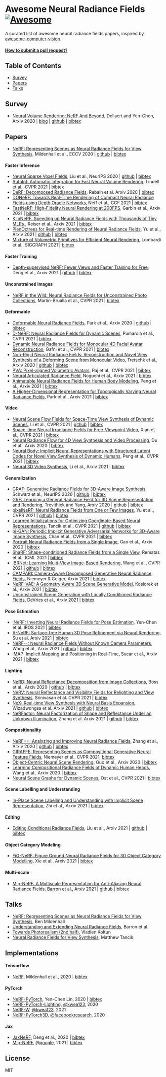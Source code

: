 # Awesome Neural Radiance Fields [![Awesome](https://cdn.rawgit.com/sindresorhus/awesome/d7305f38d29fed78fa85652e3a63e154dd8e8829/media/badge.svg)](https://github.com/sindresorhus/awesome)
A curated list of awesome neural radiance fields papers, inspired by [awesome-computer-vision](https://github.com/jbhuang0604/awesome-computer-vision).


#### [How to submit a pull request?](https://github.com/yenchenlin/awesome-NeRF/blob/main/how-to-PR.md)

## Table of Contents

- [Survey](#survey) 
- [Papers](#papers)
- [Talks](#talks)

## Survey
- [Neural Volume Rendering: NeRF And Beyond](https://arxiv.org/abs/2101.05204), Dellaert and Yen-Chen, Arxiv 2020 | [blog](https://dellaert.github.io/NeRF/) | [github](https://raw.githubusercontent.com/yenchenlin/awesome-NeRF/main/NeRF-and-Beyond.bib) | [bibtex](https://github.com/yenchenlin/awesome-NeRF/blob/main/citations/nerf-survey.txt)

## Papers
- [NeRF: Representing Scenes as Neural Radiance Fields for View Synthesis](https://www.matthewtancik.com/nerf), Mildenhall et al., ECCV 2020 | [github](https://github.com/bmild/nerf)  | [bibtex](./NeRF-and-Beyond.bib#L168-L173) <!---Mildenhall20eccv_nerf-->

#### Faster Inference
- [Neural Sparse Voxel Fields](https://lingjie0206.github.io/papers/NSVF/), Liu et al., NeurIPS 2020 | [github](https://github.com/facebookresearch/NSVF) | [bibtex](./NeRF-and-Beyond.bib#L135-L141) <!---Liu20neurips_sparse_nerf-->
- [AutoInt: Automatic Integration for Fast Neural Volume Rendering](http://www.computationalimaging.org/publications/automatic-integration/), Lindell et al., CVPR 2021 | [bibtex](./NeRF-and-Beyond.bib#L127-L133) <!---Lindell20arxiv_AutoInt-->
- [DeRF: Decomposed Radiance Fields](https://arxiv.org/abs/2011.12490), Rebain et al. Arxiv 2020 | [bibtex](./NeRF-and-Beyond.bib#L222-L228) <!---Rebain20arxiv_derf-->
- [DONeRF: Towards Real-Time Rendering of Compact Neural Radiance Fields using Depth Oracle Networks](https://depthoraclenerf.github.io/), Neff et al., CGF 2021 | [bibtex](./citations/donerf.txt) <!---neff2021donerf-->
- [FastNeRF: High-Fidelity Neural Rendering at 200FPS](https://arxiv.org/abs/2103.10380), Garbin et al., Arxiv 2021 | [bibtex](./citations/fastnerf.txt) <!---Garbin21arxiv_FastNeRF-->
- [KiloNeRF: Speeding up Neural Radiance Fields with Thousands of Tiny MLPs ](https://arxiv.org/abs/2103.13744), Reiser et al., Arxiv 2021 | [bibtex](./citations/kilonerf.txt) <!---reiser2021kilonerf-->
- [PlenOctrees for Real-time Rendering of Neural Radiance Fields](https://alexyu.net/plenoctrees/), Yu et al., Arxiv 2021 | [github](https://github.com/sxyu/volrend) | [bibtex](./citations/plenoctrees.txt) <!---yu2021plenoctrees-->
- [Mixture of Volumetric Primitives for Efficient Neural Rendering](https://arxiv.org/abs/2103.01954), Lombardi et al., SIGGRAPH 2021 | [bibtex](./citations/mixture.txt)

#### Faster Training
- [Depth-supervised NeRF: Fewer Views and Faster Training for Free](https://arxiv.org/pdf/2107.02791.pdf), Deng et al., Arxiv 2021 | [github](https://github.com/dunbar12138/DSNeRF) | [bibtex](./citations/dsnerf.txt)

#### Unconstrained Images
- [NeRF in the Wild: Neural Radiance Fields for Unconstrained Photo Collections](https://nerf-w.github.io/), Martin-Brualla et al., CVPR 2021 | [bibtex](./NeRF-and-Beyond.bib#L152-L158) <!---MartinBrualla20arxiv_nerfw-->

#### Deformable
- [Deformable Neural Radiance Fields](https://nerfies.github.io/), Park et al., Arxiv 2020 | [github](https://github.com/google/nerfies) | [bibtex](./NeRF-and-Beyond.bib#L206-L212) <!---Park20arxiv_nerfies-->
- [D-NeRF: Neural Radiance Fields for Dynamic Scenes](https://www.albertpumarola.com/research/D-NeRF/index.html), Pumarola et al., CVPR 2021 | [bibtex](./NeRF-and-Beyond.bib#L214-L220) <!---Pumarola20arxiv_D_NeRF-->
- [Dynamic Neural Radiance Fields for Monocular 4D Facial Avatar Reconstruction](https://gafniguy.github.io/4D-Facial-Avatars/), Gafni et al., CVPR 2021 | [bibtex](./NeRF-and-Beyond.bib#L87-L93) <!---Gafni20arxiv_DNRF-->
- [Non-Rigid Neural Radiance Fields: Reconstruction and Novel View Synthesis of a Deforming Scene from Monocular Video](https://gvv.mpi-inf.mpg.de/projects/nonrigid_nerf/), Tretschk et al., Arxiv 2020 | [github](https://github.com/facebookresearch/nonrigid_nerf) | [bibtex](./NeRF-and-Beyond.bib#L283-L289) <!---Tretschk20arxiv_NR-NeRF-->
- [PVA: Pixel-aligned Volumetric Avatars](https://volumetric-avatars.github.io/), Raj et al., CVPR 2021 | [bibtex](./citations/pva.txt)
- [Neural Articulated Radiance Field](https://github.com/nogu-atsu/NARF), Noguchi et al., Arxiv 2021 | [bibtex](./citations/narf.txt)
- [Animatable Neural Radiance Fields for Human Body Modeling](https://zju3dv.github.io/animatable_nerf/), Peng et al., Arxiv 2021 | [bibtex](citations/animatable_nerf.txt) <!---Peng21arxiv_animatable_nerf-->
- [A Higher-Dimensional Representation for Topologically Varying Neural Radiance Fields](https://hypernerf.github.io/), Park et al., Arxiv 2021 | [bibtex](./citations/hypernerf.txt)


#### Video
- [Neural Scene Flow Fields for Space-Time View Synthesis of Dynamic Scenes](http://www.cs.cornell.edu/~zl548/NSFF/), Li et al., CVPR 2021 | [github](https://github.com/zhengqili/Neural-Scene-Flow-Fields) | [bibtex](./NeRF-and-Beyond.bib#L119-L125) <!---Li20arxiv_nsff-->
- [Space-time Neural Irradiance Fields for Free-Viewpoint Video](https://video-nerf.github.io/), Xian et al., CVPR 2021 | [bibtex](./NeRF-and-Beyond.bib#L299-L305) <!---Xian20arxiv_stnif-->
- [Neural Radiance Flow for 4D View Synthesis and Video Processing](https://yilundu.github.io/nerflow/), Du et al., Arxiv 2020 | [bibtex](./NeRF-and-Beyond.bib#L79-L85) <!---Du20arxiv_nerflow-->
- [Neural Body: Implicit Neural Representations with Structured Latent Codes for Novel View Synthesis of Dynamic Humans](https://zju3dv.github.io/neuralbody/), Peng et al., CVPR 2021 | [bibtex](citations/neuralbody.txt) <!---Peng20arxiv_neuralbody-->
- [Neural 3D Video Synthesis](https://neural-3d-video.github.io/), Li et al., Arxiv 2021 | [bibtex](./citations/3d-video.txt)

#### Generalization
- [GRAF: Generative Radiance Fields for 3D-Aware Image Synthesis](https://arxiv.org/abs/2007.02442), Schwarz et al., NeurIPS 2020 | [github](https://github.com/autonomousvision/graf)  | [bibtex](./NeRF-and-Beyond.bib#L237-L243) <!---Schwarz20neurips_graf-->
- [GRF: Learning a General Radiance Field for 3D Scene Representation and Rendering](https://arxiv.org/abs/2010.04595), Trevithick and Yang, Arxiv 2020 | [github](https://github.com/alextrevithick/GRF) | [bibtex](./NeRF-and-Beyond.bib#L291-L297) <!---Trevithick20arxiv_GRF-->
- [pixelNeRF: Neural Radiance Fields from One or Few Images](https://arxiv.org/abs/2012.02190), Yu et al., CVPR 2021 | [github](https://github.com/sxyu/pixel-nerf) | [bibtex](./NeRF-and-Beyond.bib#L329-L335) <!---Yu20arxiv_pixelNeRF-->
- [Learned Initializations for Optimizing Coordinate-Based Neural Representations](https://arxiv.org/abs/2012.02189), Tancik et al., CVPR 2021 | [github](https://github.com/tancik/learnit) | [bibtex](./NeRF-and-Beyond.bib#L268-L274) <!---Tancik20arxiv_meta-->
- [pi-GAN: Periodic Implicit Generative Adversarial Networks for 3D-Aware Image Synthesis](https://marcoamonteiro.github.io/pi-GAN-website/), Chan et al., CVPR 2021 | [bibtex](./NeRF-and-Beyond.bib#L24-L30) <!---Chan20arxiv_piGAN-->
- [Portrait Neural Radiance Fields from a Single Image](https://portrait-nerf.github.io/), Gao et al., Arxiv 2020 | [bibtex](./NeRF-and-Beyond.bib#L95-L101) <!---Gao20arxiv_pNeRF-->
- [ShaRF: Shape-conditioned Radiance Fields from a Single View](https://arxiv.org/pdf/2102.08860.pdf), Rematas et al., ICML 2021 | [bibtex](./citations/sharf.txt)
- [IBRNet: Learning Multi-View Image-Based Rendering](https://ibrnet.github.io/static/paper.pdf), Wang et al., CVPR 2021 | [github](https://github.com/googleinterns/IBRNet) | [bibtex](./citations/ibr.txt)
- [CAMPARI: Camera-Aware Decomposed Generative Neural Radiance Fields](https://arxiv.org/pdf/2103.17269.pdf), Niemeyer & Geiger, Arxiv 2021 | [bibtex](./citations/CAMPARI.txt)
- [NeRF-VAE: A Geometry Aware 3D Scene Generative Model](https://arxiv.org/pdf/2104.00587.pdf), Kosiorek et al., Arxiv 2021 | [bibtex](./citations/nerf-vae.txt)
- [Unconstrained Scene Generation with Locally Conditioned Radiance Fields](https://apple.github.io/ml-gsn/), DeVries et al., Arxiv 2021 | [bibtex](./citations/gsn.txt)

#### Pose Estimation
- [iNeRF: Inverting Neural Radiance Fields for Pose Estimation](http://yenchenlin.me/inerf/), Yen-Chen et al. IROS 2021 | [bibtex](./NeRF-and-Beyond.bib#L321-L327) <!---YenChen20arxiv_iNeRF-->
- [A-NeRF: Surface-free Human 3D Pose Refinement via Neural Rendering](https://lemonatsu.github.io/ANeRF-Surface-free-Pose-Refinement/), Su et al. Arxiv 2021 | [bibtex](./citations/a-nerf.txt) <!---Su21arxiv_A_NeRF-->
- [NeRF--: Neural Radiance Fields Without Known Camera Parameters](http://nerfmm.active.vision/), Wang et al., Arxiv 2021 | [github](https://github.com/ActiveVisionLab/nerfmm) | [bibtex](./citations/nerf--.txt) <!---Wang21arxiv_nerfmm-->
- [iMAP: Implicit Mapping and Positioning in Real-Time](https://edgarsucar.github.io/iMAP/), Sucar et al., Arxiv 2021 | [bibtex](./citations/imap.txt)

#### Lighting
- [NeRD: Neural Reflectance Decomposition from Image Collections](https://markboss.me/publication/2021-nerd/), Boss et al., Arxiv 2020 | [github](https://github.com/cgtuebingen/NeRD-Neural-Reflectance-Decomposition) | [bibtex](./NeRF-and-Beyond.bib#L9-L15) <!---Boss20arxiv_NeRD-->
- [NeRV: Neural Reflectance and Visibility Fields for Relighting and View Synthesis](https://people.eecs.berkeley.edu/~pratul/nerv/), Srinivasan et al. CVPR 2021 | [bibtex](./NeRF-and-Beyond.bib#L260-L266) <!---Srinivasan20arxiv_NeRV-->
- [NeX: Real-time View Synthesis with Neural Basis Expansion](https://nex-mpi.github.io/), Wizadwongsa et al. Arxiv 2021 | [github](https://github.com/nex-mpi/nex-code) | [bibtex](./citations/nex.txt)
- [NeRFactor: Neural Factorization of Shape and Reflectance Under an Unknown Illumination](http://people.csail.mit.edu/xiuming/projects/nerfactor/), Zhang et al. Arxiv 2021 | [github](https://github.com/google/nerfactor) | [bibtex](./citations/nerfactor.txt)

#### Compositionality
- [NeRF++: Analyzing and Improving Neural Radiance Fields](https://arxiv.org/abs/2010.07492), Zhang et al., Arxiv 2020 | [github](https://github.com/Kai-46/nerfplusplus) | [bibtex](./NeRF-and-Beyond.bib#L345-L351) <!---Zhang20arxiv_nerf++-->
- [GIRAFFE: Representing Scenes as Compositional Generative Neural Feature Fields](https://arxiv.org/abs/2011.12100), Niemeyer et al., CVPR 2021, [bibtex](./NeRF-and-Beyond.bib#L175-L181) <!---Niemeyer20arxiv_GIRAFFE-->
- [Object-Centric Neural Scene Rendering](https://shellguo.com/osf/), Guo et al., Arxiv 2020 | [bibtex](./NeRF-and-Beyond.bib#L111-L117) <!---Guo20arxiv_OSF-->
- [Learning Compositional Radiance Fields of Dynamic Human Heads](https://ziyanw1.github.io/hybrid_nerf/), Wang et al., Arxiv 2020 | [bibtex](./citations/hybrid-nerf.txt) <!---Wang20arxiv_hybrid_NeRF-->
- [Neural Scene Graphs for Dynamic Scenes](https://light.princeton.edu/neural-scene-graphs/), Ost et al., CVPR 2021 | [bibtex](./NeRF-and-Beyond.bib#L353-L358) <!---Ost20arxiv_NeuralSceneGraphs-->

#### Scene Labelling and Understanding
- [In-Place Scene Labelling and Understanding with Implicit Scene Representation](https://shuaifengzhi.com/Semantic-NeRF/), Zhi et al., Arxiv 2021 | [bibtex](./citations/semantic-nerf.txt)

#### Editing 
- [Editing Conditional Radiance Fields](http://editnerf.csail.mit.edu/), Liu et al., Arxiv 2021 | [github](https://github.com/stevliu/editnerf) | [bibtex](./citations/editnerf.txt)

#### Object Category Modeling
- [FiG-NeRF: Figure Ground Neural Radiance Fields for 3D Object Category Modelling](https://fig-nerf.github.io/), Xie et al., Arxiv 2021 | [bibtex](./citations/fig-nerf.txt)

#### Multi-scale
- [Mip-NeRF: A Multiscale Representation for Anti-Aliasing Neural Radiance Fields](https://jonbarron.info/mipnerf/), Barron et al., Arxiv 2021 | [github](https://github.com/google/mipnerf) | [bibtex](./citations/mip-nerf.txt)



## Talks
- [NeRF: Representing Scenes as Neural Radiance Fields for View Synthesis](https://www.youtube.com/watch?v=LCTYRqW-ne8&t=10190s), Ben Mildenhall
- [Understanding and Extending Neural Radiance Fields](https://www.youtube.com/watch?v=nRyOzHpcr4Q&feature=emb_logo&ab_channel=cvprtum), Barron et al.
- [Towards Photorealism (2nd half)](https://youtu.be/Rd0nBO6--bM?t=1992), Vladlen Koltun
- [Neural Radiance Fields for View Synthesis](https://www.youtube.com/watch?v=dPWLybp4LL0), Matthew Tancik

## Implementations
#### Tensorflow
- [NeRF](https://github.com/bmild/nerf), Mildenhall et al., 2020 | [bibtex](./NeRF-and-Beyond.bib#L168-L173)

#### PyTorch
- [NeRF-PyTorch](https://github.com/yenchenlin/nerf-pytorch), Yen-Chen Lin, 2020 | [bibtex](./citations/pytorch-nerf.txt)
- [NeRF-PyTorch-Lighting](https://github.com/kwea123/nerf_pl), [@kwea123](https://github.com/kwea123), 2020
- [NeRF-W](https://github.com/kwea123/nerf_pl/tree/nerfw), [@kwea123](https://github.com/kwea123), 2021
- [NeRF-PyTorch3D](https://github.com/facebookresearch/pytorch3d/tree/master/projects/nerf), [@facebookresearch](https://github.com/facebookresearch), 2020

#### Jax
- [JaxNeRF](https://github.com/google-research/google-research/tree/master/jaxnerf), Deng et al., 2020 | [bibtex](https://github.com/yenchenlin/awesome-NeRF/blob/main/NeRF-and-Beyond.bib#L55-L60)
- [Mip-NeRF](https://github.com/google/mipnerf), [@google](https://github.com/google), 2021 | [bibtex](./citations/mipnerf.txt)

## License 
MIT
